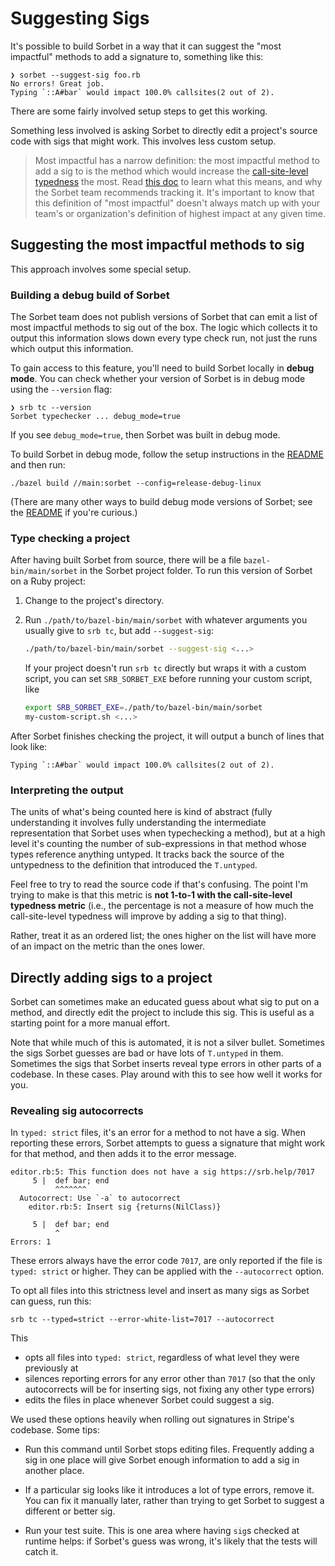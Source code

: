 # Suggesting Sigs

It's possible to build Sorbet in a way that it can suggest the "most impactful"
methods to add a signature to, something like this:

```
❯ sorbet --suggest-sig foo.rb
No errors! Great job.
Typing `::A#bar` would impact 100.0% callsites(2 out of 2).
```

There are some fairly involved setup steps to get this working.

Something less involved is asking Sorbet to directly edit a project's source
code with sigs that might work. This involves less custom setup.

> Most impactful has a narrow definition: the most impactful method to add a sig
> to is the method which would increase the [call-site-level typedness][metrics]
> the most. Read [this doc][metrics] to learn what this means, and why the
> Sorbet team recommends tracking it. It's important to know that this
> definition of "most impactful" doesn't always match up with your team's or
> organization's definition of highest impact at any given time.
>
> [metrics]: https://sorbet.org/docs/metrics#which-metrics-to-track

## Suggesting the most impactful methods to sig

This approach involves some special setup.

### Building a debug build of Sorbet

The Sorbet team does not publish versions of Sorbet that can emit a list of most
impactful methods to sig out of the box. The logic which collects it to output
this information slows down every type check run, not just the runs which output
this information.

To gain access to this feature, you'll need to build Sorbet locally in **debug
mode**. You can check whether your version of Sorbet is in debug mode using the
`--version` flag:

```
❯ srb tc --version
Sorbet typechecker ... debug_mode=true
```

If you see `debug_mode=true`, then Sorbet was built in debug mode.

To build Sorbet in debug mode, follow the setup instructions in the [README] and
then run:

```
./bazel build //main:sorbet --config=release-debug-linux
```

(There are many other ways to build debug mode versions of Sorbet; see the
[README] if you're curious.)

[README]: https://github.com/sorbet/sorbet#readme

### Type checking a project

After having built Sorbet from source, there will be a file
`bazel-bin/main/sorbet` in the Sorbet project folder. To run this version of
Sorbet on a Ruby project:

1.  Change to the project's directory.

2.  Run `./path/to/bazel-bin/main/sorbet` with whatever arguments
    you usually give to `srb tc`, but add `--suggest-sig`:

    ```bash
    ./path/to/bazel-bin/main/sorbet --suggest-sig <...>
    ```

    If your project doesn't run `srb tc` directly but wraps it with a custom
    script, you can set `SRB_SORBET_EXE` before running your custom script, like

    ```bash
    export SRB_SORBET_EXE=./path/to/bazel-bin/main/sorbet
    my-custom-script.sh <...>
    ```

After Sorbet finishes checking the project, it will output a bunch of lines that
look like:

```
Typing `::A#bar` would impact 100.0% callsites(2 out of 2).
```

### Interpreting the output

The units of what's being counted here is kind of abstract (fully understanding
it involves fully understanding the intermediate representation that Sorbet uses
when typechecking a method), but at a high level it's counting the
number of sub-expressions in that method whose types reference anything untyped.
It tracks back the source of the untypedness to the definition that introduced
the `T.untyped`.

Feel free to try to read the source code if that's confusing. The point I'm
trying to make is that this metric is **not 1-to-1 with the call-site-level
typedness metric** (i.e., the percentage is not a measure of how much the
call-site-level typedness will improve by adding a sig to that thing).

Rather, treat it as an ordered list; the ones higher on the list will have more
of an impact on the metric than the ones lower.

## Directly adding sigs to a project

Sorbet can sometimes make an educated guess about what sig to put on a method,
and directly edit the project to include this sig. This is useful as a starting
point for a more manual effort.

Note that while much of this is automated, it is not a silver bullet. Sometimes
the sigs Sorbet guesses are bad or have lots of `T.untyped` in them. Sometimes
the sigs that Sorbet inserts reveal type errors in other parts of a codebase. In
these cases. Play around with this to see how well it works for you.

### Revealing sig autocorrects

In `typed: strict` files, it's an error for a method to not have a sig. When
reporting these errors, Sorbet attempts to guess a signature that might work for
that method, and then adds it to the error message.

```
editor.rb:5: This function does not have a sig https://srb.help/7017
     5 |  def bar; end
          ^^^^^^^
  Autocorrect: Use `-a` to autocorrect
    editor.rb:5: Insert sig {returns(NilClass)}

     5 |  def bar; end
          ^
Errors: 1
```

These errors always have the error code `7017`, are only reported if the file is
`typed: strict` or higher. They can be applied with the `--autocorrect` option.

To opt all files into this strictness level and insert as many sigs as Sorbet
can guess, run this:

```
srb tc --typed=strict --error-white-list=7017 --autocorrect
```

This

- opts all files into `typed: strict`, regardless of what level they were
  previously at
- silences reporting errors for any error other than `7017` (so that the only
  autocorrects will be for inserting sigs, not fixing any other type errors)
- edits the files in place whenever Sorbet could suggest a sig.

We used these options heavily when rolling out signatures in Stripe's codebase.
Some tips:

- Run this command until Sorbet stops editing files. Frequently adding a sig in
  one place will give Sorbet enough information to add a sig in another place.

- If a particular sig looks like it introduces a lot of type errors, remove it.
  You can fix it manually later, rather than trying to get Sorbet to suggest a
  different or better sig.

- Run your test suite. This is one area where having `sig`s checked at runtime
  helps: if Sorbet's guess was wrong, it's likely that the tests will catch it.

